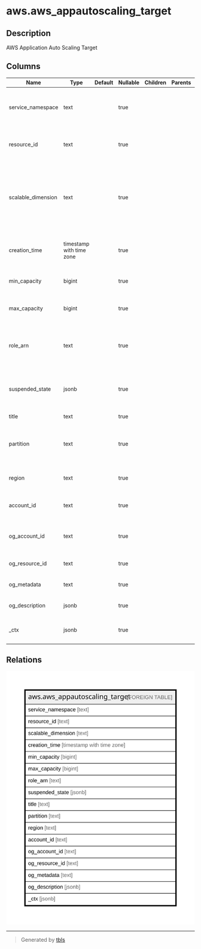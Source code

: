 # aws.aws_appautoscaling_target

## Description

AWS Application Auto Scaling Target

## Columns

| Name | Type | Default | Nullable | Children | Parents | Comment |
| ---- | ---- | ------- | -------- | -------- | ------- | ------- |
| service_namespace | text |  | true |  |  | The namespace of the AWS service that provides the resource, or a custom-resource. |
| resource_id | text |  | true |  |  | The identifier of the resource associated with the scalable target. |
| scalable_dimension | text |  | true |  |  | The scalable dimension associated with the scalable target. This string consists of the service namespace, resource type, and scaling property. |
| creation_time | timestamp with time zone |  | true |  |  | The Unix timestamp for when the scalable target was created. |
| min_capacity | bigint |  | true |  |  | The minimum value to scale to in response to a scale-in activity. |
| max_capacity | bigint |  | true |  |  | The maximum value to scale to in response to a scale-out activity. |
| role_arn | text |  | true |  |  | The ARN of an IAM role that allows Application Auto Scaling to modify the scalable target on your behalf. |
| suspended_state | jsonb |  | true |  |  | Specifies whether the scaling activities for a scalable target are in a suspended state. |
| title | text |  | true |  |  | Title of the resource. |
| partition | text |  | true |  |  | The AWS partition in which the resource is located (aws, aws-cn, or aws-us-gov). |
| region | text |  | true |  |  | The AWS Region in which the resource is located. |
| account_id | text |  | true |  |  | The AWS Account ID in which the resource is located. |
| og_account_id | text |  | true |  |  | The Platform Account ID in which the resource is located. |
| og_resource_id | text |  | true |  |  | The unique ID of the resource in opengovernance. |
| og_metadata | text |  | true |  |  | Platform Metadata of the AWS resource. |
| og_description | jsonb |  | true |  |  | The full model description of the resource |
| _ctx | jsonb |  | true |  |  | Steampipe context in JSON form, e.g. connection_name. |

## Relations

![er](aws.aws_appautoscaling_target.svg)

---

> Generated by [tbls](https://github.com/k1LoW/tbls)
